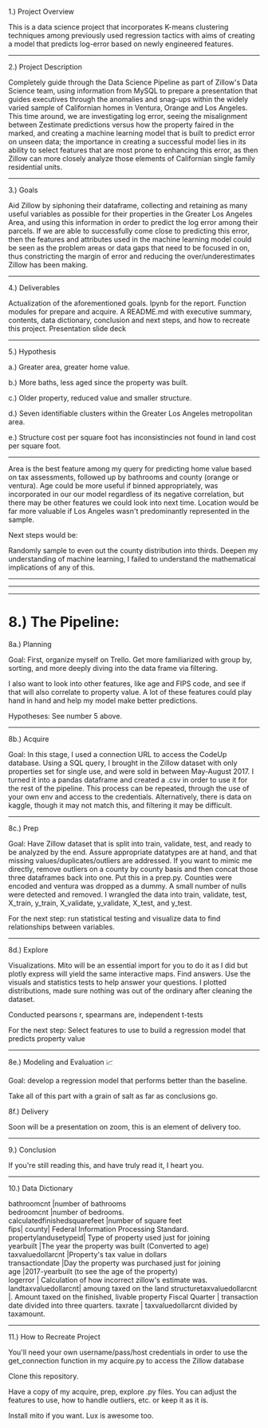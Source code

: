 1.) Project Overview

This is a data science project that incorporates K-means clustering techniques among previously used regression tactics with aims of creating a model that predicts log-error based on newly engineered features. 

***
2.) Project Description

Completely guide through the Data Science Pipeline as part of Zillow's Data Science team, using information from MySQL to prepare a presentation that guides executives through the anomalies and snag-ups within the widely varied sample of Californian homes in Ventura, Orange and Los Angeles. This time around, we are investigating log error, seeing the misalignment between Zestimate predictions versus how the property faired in the marked, and creating a machine learning model that is built to predict error on unseen data; the importance in creating a successful model lies in its ability to select features that are most prone to enhancing this error, as then Zillow can more closely analyze those elements of Californian single family residential units. 
***
3.) Goals

Aid Zillow by siphoning their dataframe, collecting and retaining as many useful variables as possible for their properties in the Greater Los Angeles Area, and using this information in order to predict the log error among their parcels. If we are able to successfully come close to predicting this error, then the features and attributes used in the machine learning model could be seen as the problem areas or data gaps that need to be focused in on, thus constricting the margin of error and reducing the over/underestimates Zillow has been making.  
***

4.) Deliverables

Actualization of the aforementioned goals. Ipynb for the report. Function modules for prepare and acquire.
A README.md with executive summary, contents, data dictionary, conclusion and next steps, and how to recreate this project.
Presentation slide deck
***

5.) Hypothesis

a.) Greater area, greater home value. 

b.) More baths, less aged since the property was built. 

c.) Older property, reduced value and smaller structure. 

d.) Seven identifiable clusters within the Greater Los Angeles metropolitan area. 

e.) Structure cost per square foot has inconsistincies not found in land cost per square foot. 

***

Area is the best feature among my query for predicting home value based on tax assessments, followed up by bathrooms and county (orange or ventura).
Age could be more useful if binned appropriately, was incorporated in our our model regardless of its negative correlation, but there may be other features we could look into next time.
Location would be far more valuable if Los Angeles wasn't predominantly represented in the sample. 

Next steps would be:

Randomly sample to even out the county distribution into thirds.
Deepen my understanding of machine learning, I failed to understand the mathematical implications of any of this. 
***
***
***

# 8.) The Pipeline:

8a.) Planning 

Goal: First, organize myself on Trello. Get more familiarized with group by, sorting, and more deeply diving into the data frame via filtering. 

I also want to look into other features, like age and FIPS code, and see if that will also correlate to property value. A lot of these features could play hand in hand and help my model make better predictions.

Hypotheses: See number 5 above. 

***
8b.) Acquire 

Goal: In this stage, I used a connection URL to access the CodeUp database. Using a SQL query, I brought in the Zillow dataset with only properties set for single use, and were sold in between May-August 2017. I turned it into a pandas dataframe and created a .csv in order to use it for the rest of the pipeline. This process can be repeated, through the use of your own env and access to the credentials. Alternatively, there is data on kaggle, though it may not match this, and filtering it may be difficult. 

***
8c.) Prep 

Goal: Have Zillow dataset that is split into train, validate, test, and ready to be analyzed by the end. Assure appropriate datatypes are at hand, and that missing values/duplicates/outliers are addressed. If you want to mimic me directly, remove outliers on a county by county basis and then concat those three dataframes back into one. Put this in a prep.py. Counties were encoded and ventura was dropped as a dummy. A small number of nulls were detected and removed. I wrangled the data into train, validate, test, X_train, y_train, X_validate, y_validate, X_test, and y_test. 

For the next step: run statistical testing and visualize data to find relationships between variables. 
***
8d.) Explore 

Visualizations. Mito will be an essential import for you to do it as I did but plotly express will yield the same interactive maps. Find answers. Use the visuals and statistics tests to help answer your questions. I plotted distributions, made sure nothing was out of the ordinary after cleaning the dataset.

Conducted pearsons r, spearmans are, independent t-tests


For the next step: Select features to use to build a regression model that predicts property value 
***
8e.) Modeling and Evaluation 📈

Goal: develop a regression model that performs better than the baseline.

Take all of this part with a grain of salt as far as conclusions go. 

8f.) Delivery

Soon will be a presentation on zoom, this is an element of delivery too. 
***
9.) Conclusion

If you're still reading this, and have truly read it, I heart you. 
***
10.) Data Dictionary

       
bathroomcnt |number of bathrooms       
bedroomcnt  |number of bedrooms.       
calculatedfinishedsquarefeet  |number of square feet        
fips| county| Federal Information Processing Standard.          
propertylandusetypeid|  Type of property used just for joining        
yearbuilt   |The year the property was built (Converted to age)        
taxvaluedollarcnt    |Property's tax value in dollars           
transactiondate    |Day the property was purchased just for joining           
age    |2017-yearbuilt (to see the age of the property)         
logerror | Calculation of how incorrect zillow's estimate was.       
landtaxvaluedollarcnt| amoung taxed on the land 
structuretaxvaluedollarcnt |.   Amount taxed on the finished, livable property
Fiscal Quarter | transaction date divided into three quarters. 
taxrate | taxvaluedollarcnt divided by taxamount. 

***

11.) How to Recreate Project

You'll need your own username/pass/host credentials in order to use the get_connection function in my acquire.py to access the Zillow database

Clone this repository. 

Have a copy of my acquire, prep, explore .py files. You can adjust the features to use, how to handle outliers, etc. or keep it as it is. 

Install mito if you want. Lux is awesome too. 
